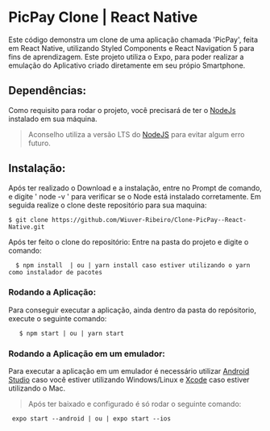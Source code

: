 # PicPay Clone | React Native 
 Este código demonstra um clone de uma aplicação chamada 'PicPay', feita em React Native, utilizando Styled Components e React Navigation 5 para fins de aprendizagem.
 Este projeto utiliza o Expo, para poder realizar a emulação do Aplicativo criado diretamente em seu própio Smartphone.
 
## Dependências:
Como requisito para rodar o projeto, você precisará de ter o [NodeJs](https://nodejs.org/en/) instalado em sua máquina.
 > Aconselho utiliza a versão LTS do [NodeJS](https://nodejs.org/en/) para evitar algum erro futuro.
 
 ## Instalação:
 Após ter realizado o Download e a instalação,  entre no Prompt de comando, e digite ' node -v ' para verificar se o Node está instalado corretamente.
  Em seguida realize o clone deste repositório para sua maquina:
  ```git
  $ git clone https://github.com/Wiuver-Ribeiro/Clone-PicPay--React-Native.git
  ```
  Após ter feito o clone do repositório: Entre na pasta do projeto e digite o comando:
  
  ```git
    $ npm install  | ou | yarn install caso estiver utilizando o yarn como instalador de pacotes
  ```
 ### Rodando a Aplicação:
 Para conseguir executar a aplicação, ainda dentro da pasta do repósitorio, execute o seguinte comando:
 
 ```git
    $ npm start | ou | yarn start
 ```
 
 ### Rodando a Aplicação em um emulador:
 Para executar a aplicação em um emulador é necessário utilizar [Android Studio](https://developer.android.com/studio) caso você estiver utilizando Windows/Linux
 e [Xcode](https://developer.apple.com/xcode/) caso estiver utilizando o Mac.
 
 > Após ter baixado e configurado é só rodar o seguinte comando:
 ```expo
  expo start --android | ou | expo start --ios
 ```
